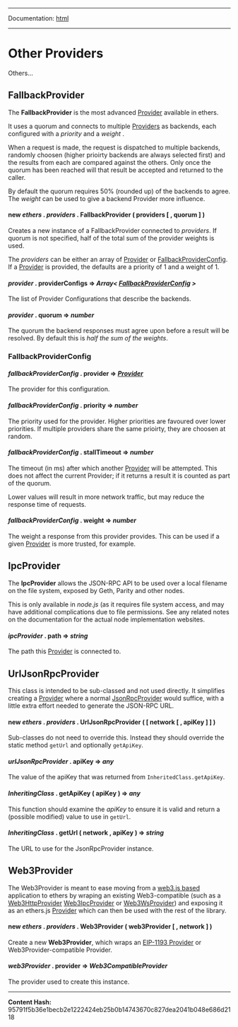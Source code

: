 -----

Documentation: [html](https://docs-beta.ethers.io/)

-----


Other Providers
===============


Others...


FallbackProvider
----------------


The **FallbackProvider** is the most advanced [Provider](../provider) available in
ethers.

It uses a quorum and connects to multiple [Providers](../provider) as backends,
each configured with a *priority* and a *weight* .

When a request is made, the request is dispatched to multiple backends, randomly
choosen (higher prioirty backends are always selected first) and the results from
each are compared against the others. Only once the quorum has been reached will that
result be accepted and returned to the caller.

By default the quorum requires 50% (rounded up) of the backends to agree. The *weight*
can be used to give a backend Provider more influence.


#### **new** *ethers* . *providers* . **FallbackProvider** ( providers [  , quorum ]  ) 

Creates a new instance of a FallbackProvider connected to *providers*. If
quorum is not specified, half of the total sum of the provider weights is
used.

The *providers* can be either an array of [Provider](../provider) or [FallbackProviderConfig](./).
If a [Provider](../provider) is provided, the defaults are a priority of 1 and a weight of 1.




#### *provider* . **providerConfigs** **=>** *Array< [FallbackProviderConfig](./) >*

The list of Provider Configurations that describe the backends.




#### *provider* . **quorum** **=>** *number*

The quorum the backend responses must agree upon before a result will be
resolved. By default this is *half the sum of the weights*.




### FallbackProviderConfig



#### *fallbackProviderConfig* . **provider** **=>** *[Provider](../provider)*

The provider for this configuration.




#### *fallbackProviderConfig* . **priority** **=>** *number*

The priority used for the provider. Higher priorities are favoured over lower
priorities. If multiple providers share the same prioirty, they are choosen
at random.




#### *fallbackProviderConfig* . **stallTimeout** **=>** *number*

The timeout (in ms) after which another [Provider](../provider) will be attempted. This
does not affect the current Provider; if it returns a result it is counted
as part of the quorum.

Lower values will result in more network traffic, but may reduce the response
time of requests.




#### *fallbackProviderConfig* . **weight** **=>** *number*

The weight a response from this provider provides. This can be used if a given
[Provider](../provider) is more trusted, for example.




IpcProvider
-----------


The **IpcProvider** allows the JSON-RPC API to be used over a local
filename on the file system, exposed by Geth, Parity and other nodes.

This is only available in *node.js* (as it requires file system access,
and may have additional complications due to file permissions. See any
related notes on the documentation for the actual node implementation websites.


#### *ipcProvider* . **path** **=>** *string*

The path this [Provider](../provider) is connected to.




UrlJsonRpcProvider
------------------


This class is intended to be sub-classed and not used directly. It
simplifies creating a [Provider](../provider) where a normal [JsonRpcProvider](../jsonrpc-provider)
would suffice, with a little extra effort needed to generate the JSON-RPC
URL.


#### **new** *ethers* . *providers* . **UrlJsonRpcProvider** (  [ network [  , apiKey ]  ]  ) 

Sub-classes do not need to override this. Instead they should override the
static method `getUrl` and optionally `getApiKey`.




#### *urlJsonRpcProvider* . **apiKey** **=>** *any*

The value of the apiKey that was returned from `InheritedClass.getApiKey`.




#### *InheritingClass* . **getApiKey** ( apiKey )  **=>** *any*

This function should examine the *apiKey* to ensure it is valid and
return a (possible modified) value to use in `getUrl`.




#### *InheritingClass* . **getUrl** ( network , apiKey )  **=>** *string*

The URL to use for the JsonRpcProvider instance.




Web3Provider
------------


The Web3Provider is meant to ease moving from a [web3.js based](https://github.com/ethereum/web3.js)
application to ethers by wraping an existing Web3-compatible (such as a
[Web3HttpProvider](https://github.com/ethereum/web3.js/tree/1.x/packages/web3-providers-http)
[Web3IpcProvider](https://github.com/ethereum/web3.js/tree/1.x/packages/web3-providers-ipc) or
[Web3WsProvider](https://github.com/ethereum/web3.js/tree/1.x/packages/web3-providers-ws))
and exposing it as an ethers.js [Provider](../provider) which can then be used with the rest of
the library.


#### **new** *ethers* . *providers* . **Web3Provider** ( web3Provider [  , network ]  ) 

Create a new **Web3Provider**, which wraps an [EIP-1193 Provider]() or
Web3Provider-compatible Provider.




#### *web3Provider* . **provider** **=>** *Web3CompatibleProvider*

The provider used to create this instance.





-----
**Content Hash:** 95791f5b36e1becb2e1222424eb25b0b14743670c827dea2041b048e686d2118
